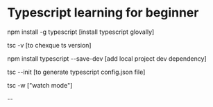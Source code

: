 <h1>Typescript learning for beginner </h1>

<p> npm install -g typescript   [install typescript glovally]</p>
<p> tsc -v   [to chexque ts version]</p>
<p> npm install typescript --save-dev [add local project dev dependency]</p>
<p> tsc --init    [to generate typescript config.json file]</p>
<p> tsc -w  ["watch mode"]</p>
<p> -- </p>
